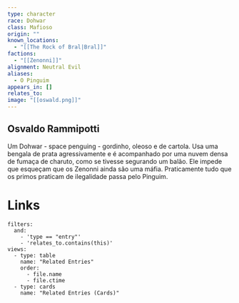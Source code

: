```yaml
---
type: character
race: Dohwar
class: Mafioso
origin: ""
known_locations:
  - "[[The Rock of Bral|Bral]]"
factions:
  - "[[Zenonni]]"
alignment: Neutral Evil
aliases:
  - O Pinguim
appears_in: []
relates_to:
image: "[[oswald.png]]"
---
```

## Osvaldo Rammipotti
Um Dohwar - space penguing - gordinho, oleoso e de cartola. Usa uma bengala de prata agressivamente e é acompanhado por uma nuvem densa de fumaça de charuto, como se tivesse segurando um balão. 
Ele impede que esqueçam que os Zenonni ainda são uma máfia. Praticamente tudo que os primos praticam de ilegalidade passa pelo Pinguim.

<!-- DYNAMIC:related-entries -->

# Links

```base
filters:
  and:
    - 'type == "entry"'
    - 'relates_to.contains(this)'
views:
  - type: table
    name: "Related Entries"
    order:
	  - file.name
      - file.ctime
  - type: cards
    name: "Related Entries (Cards)"
```

<!-- /DYNAMIC -->
